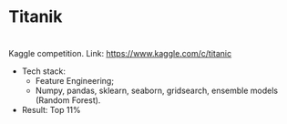 # Titanik<h1>
Kaggle competition. Link: https://www.kaggle.com/c/titanic
  * Tech stack: 
    * Feature Engineering;
    * Numpy, pandas, sklearn, seaborn, gridsearch, ensemble models (Random Forest).
  * Result: Top 11%


